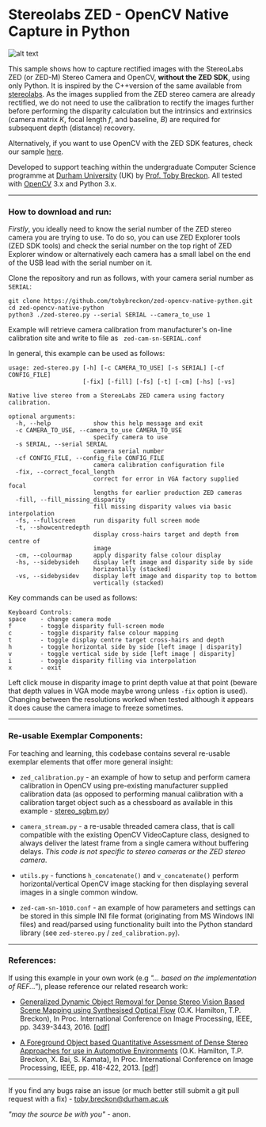 # Stereolabs ZED -  OpenCV Native Capture in Python

![alt text](https://raw.githubusercontent.com/apennisi/ZedCameraGrabber/master/images/zed.jpg)

This sample shows how to capture rectified images with the StereoLabs ZED (or ZED-M) Stereo Camera and OpenCV, **without the ZED SDK**, using only Python. It is inspired by the C++version of the same available from [stereolabs](https://github.com/stereolabs/zed-opencv-native). As the images supplied from the ZED stereo camera are already rectified, we do not need to use the calibration to rectify the images further before performing the disparity calculation but the intrinsics and extrinsics (camera matrix _K_, focal length _f_, and baseline, _B_) are required for subsequent depth (distance) recovery.

Alternatively, if you want to use OpenCV with the ZED SDK features, check our sample [here](https://github.com/stereolabs/zed-opencv).

Developed to support teaching within the undergraduate Computer Science programme at [Durham University](http://www.durham.ac.uk) (UK) by [Prof. Toby Breckon](http://community.dur.ac.uk/toby.breckon/). All tested with [OpenCV](http://www.opencv.org) 3.x and Python 3.x.

---

### How to download and run:

_Firstly_, you ideally need to know the serial number of the ZED stereo camera you are trying to use. To do so, you can use ZED Explorer tools (ZED SDK tools) and check the serial number on the top right of ZED Explorer window or alternatively each camera has a small label on the end of the USB lead with the serial number on it.


Clone the repository and run as follows, with your camera serial number as ```SERIAL```:

```
git clone https://github.com/tobybreckon/zed-opencv-native-python.git
cd zed-opencv-native-python
python3 ./zed-stereo.py --serial SERIAL --camera_to_use 1
```

Example will retrieve camera calibration from manufacturer's on-line calibration site and write to file as ``` zed-cam-sn-SERIAL.conf```

In general, this example can be used as follows:

```
usage: zed-stereo.py [-h] [-c CAMERA_TO_USE] [-s SERIAL] [-cf CONFIG_FILE]
                     [-fix] [-fill] [-fs] [-t] [-cm] [-hs] [-vs]

Native live stereo from a StereoLabs ZED camera using factory calibration.

optional arguments:
  -h, --help            show this help message and exit
  -c CAMERA_TO_USE, --camera_to_use CAMERA_TO_USE
                        specify camera to use
  -s SERIAL, --serial SERIAL
                        camera serial number
  -cf CONFIG_FILE, --config_file CONFIG_FILE
                        camera calibration configuration file
  -fix, --correct_focal_length
                        correct for error in VGA factory supplied focal
                        lengths for earlier production ZED cameras
  -fill, --fill_missing_disparity
                        fill missing disparity values via basic interpolation
  -fs, --fullscreen     run disparity full screen mode
  -t, --showcentredepth
                        display cross-hairs target and depth from centre of
                        image
  -cm, --colourmap      apply disparity false colour display
  -hs, --sidebysideh    display left image and disparity side by side
                        horizontally (stacked)
  -vs, --sidebysidev    display left image and disparity top to bottom
                        vertically (stacked)
```

Key commands can be used as follows:
```
Keyboard Controls:
space    - change camera mode
f        - toggle disparity full-screen mode
c        - toggle disparity false colour mapping
t        - toggle display centre target cross-hairs and depth
h        - toggle horizontal side by side [left image | disparity]
v        - toggle vertical side by side [left image | disparity]
i        - toggle disparity filling via interpolation
x        - exit

```

Left click mouse in disparity image to print depth value at that point (beware that depth values in VGA mode maybe wrong unless ```-fix``` option is used). Changing between the resolutions worked when tested although it appears it does cause the camera image to freeze sometimes.

---

### Re-usable Exemplar Components:

For teaching and learning, this codebase contains several re-usable exemplar elements that offer more general insight:

- ```zed_calibration.py``` - an example of how to setup and perform camera calibration in OpenCV using pre-existing manufacturer supplied calibration data (as opposed to performing manual calibration with a calibration target object such as a chessboard as available in this example - [stereo_sgbm.py](https://github.com/tobybreckon/python-examples-cv/blob/master/stereo_sgbm.py))

- ```camera_stream.py``` - a re-usable threaded camera class, that is call compatible with the existing OpenCV VideoCapture class, designed to always deliver the latest frame from a single camera without buffering delays. _This code is not specific to stereo cameras or the ZED stereo camera_.

- ```utils.py``` - functions ```h_concatenate()``` and ```v_concatenate()``` perform horizontal/vertical OpenCV image stacking for then displaying several images in a single common window.

- ```zed-cam-sn-1010.conf``` - an example of how parameters and settings can be stored in this simple INI file format (originating from MS Windows INI files) and read/parsed using functionality built into the Python standard library (see ```zed-stereo.py``` / ```zed_calibration.py```).

---

### References:

If using this example in your own work (e.g _"... based on the implementation of REF..."_), please reference our related research work:

- [Generalized Dynamic Object Removal for Dense Stereo Vision Based Scene Mapping using Synthesised Optical Flow](http://community.dur.ac.uk/toby.breckon/publications/papers/hamilton16removal.pdf) (O.K. Hamilton, T.P. Breckon), In Proc. International Conference on Image Processing, IEEE, pp. 3439-3443, 2016. [[pdf]](http://community.dur.ac.uk/toby.breckon/publications/papers/hamilton16removal.pdf)

- [A Foreground Object based Quantitative Assessment of Dense Stereo Approaches for use in Automotive Environments](http://community.dur.ac.uk/toby.breckon/publications/papers/hamilton13stereo.pdf) (O.K. Hamilton, T.P. Breckon, X. Bai, S. Kamata), In Proc. International Conference on Image Processing, IEEE, pp. 418-422, 2013. [[pdf]](http://community.dur.ac.uk/toby.breckon/publications/papers/hamilton13stereo.pdf)

---

If you find any bugs raise an issue (or much better still submit a git pull request with a fix) - toby.breckon@durham.ac.uk

_"may the source be with you"_ - anon.
